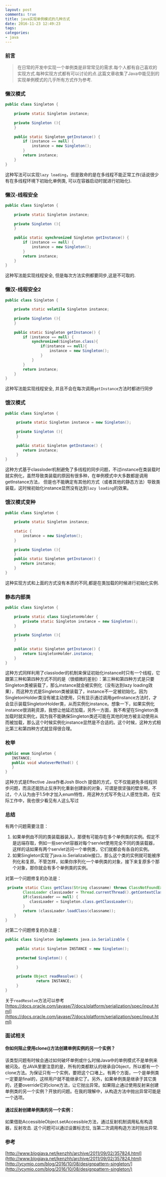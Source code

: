 ```yaml
---
layout: post
comments: true
title: java实现单例模式的几种方式
date: 2016-11-23 12:49:23
tags:
categories:
- java
---
```


### 前言

> 在日常的开发中实现一个单例类是非常常见的需求.每个人都有自己喜欢的实现方式.每种实现方式都有可以讨论的点.这篇文章收集了Java中能见到的实现单例模式的几乎所有方式作为参考.

<!-- more -->

### 懒汉模式

```java
public class Singleton {  
    
    private static Singleton instance;
        
    private Singleton (){
    }
    
    public static Singleton getInstance() {  
        if (instance == null) {
            instance = new Singleton();
        }        
        return instance;
    }  
}
```  

这种写法可以实现`lazy loading`，但是致命的是在多线程不能正常工作(话说很少有在多线程环境下初始化单例类, 可以在容器启动时就进行初始化).

### 懒汉-线程安全

```java
public class Singleton {  
    
    private static Singleton instance;
        
    private Singleton (){
    }
    
    public static synchronized Singleton getInstance() {  
        if (instance == null) {
            instance = new Singleton();
        }        
        return instance;
    }  
}
``` 
这种写法能实现线程安全, 但是每次方法实例都要同步,这是不可取的.

### 懒汉-线程安全2

```java
public class Singleton {  
    
    private static volatile Singleton instance;
        
    private Singleton (){
    }
    
    public static Singleton getInstance() {  
        if (instance == null) {
            synchronized(Singleton.class){
                if(instance == null){
                    instance = new Singleton();
                }
            }
        }        
        return instance;
    }  
}
```

这种写法能实现线程安全, 并且不会在每次调用`getInstance`方法时都进行同步 

### 饿汉模式

```java
public class Singleton {  
     
     private static Singleton instance = new Singleton();  
     
     private Singleton (){
     }
     
     public static Singleton getInstance() {  
        return instance;  
     }  
}  
```

这种方式基于classloder机制避免了多线程的同步问题，不过instance在类装载时就实例化，虽然导致类装载的原因有很多种，在单例模式中大多数都是调用getInstance方法， 但是也不能确定有其他的方式（或者其他的静态方法）导致类装载，这时候初始化instance显然没有达到`lazy loading`的效果。

### 饿汉模式变种

```java
public class Singleton {
  
    private static Singleton instance;
    
    static {
        instance = new Singleton();
    }  
             
    private Singleton (){
    }
    public static Singleton getInstance() {  
       return instance;  
    }  
}  
``` 

这种实现方式和上面的方式没有本质的不同,都是在类加载的时候进行初始化实例.
  
### 静态内部类

```java
public class Singleton {  
    
    private static class SingletonHolder {
        private static Singleton instance = new Singleton();    
    }
        
    private Singleton (){
    }
    
    public static Singleton getInstance() {  
        return SingletonHolder.instance;
    }  
}
```

这种方式同样利用了classloder的机制来保证初始化instance时只有一个线程，它跟第三种和第四种方式不同的是（很细微的差别）：第三种和第四种方式是只要Singleton类被装载了，那么instance就会被实例化（没有达到lazy loading效果），而这种方式是Singleton类被装载了，instance不一定被初始化。因为SingletonHolder类没有被主动使用，只有显示通过调用getInstance方法时，才会显示装载SingletonHolder类，从而实例化instance。想象一下，如果实例化instance很消耗资源，我想让他延迟加载，另外一方面，我不希望在Singleton类加载时就实例化，因为我不能确保Singleton类还可能在其他的地方被主动使用从而被加载，那么这个时候实例化instance显然是不合适的。这个时候，这种方式相比第三和第四种方式就显得很合理。
  
### 枚举

```java
public enum Singleton {  
   INSTANCE;  
   public void whateverMethod() {  
   }  
}  
```

这种方式是Effective Java作者Josh Bloch 提倡的方式，它不仅能避免多线程同步问题，而且还能防止反序列化重新创建新的对象，可谓是很坚强的壁垒啊，不过，个人认为由于1.5中才加入enum特性，用这种方式写不免让人感觉生疏，在实际工作中，我也很少看见有人这么写过
  
### 总结
  
有两个问题需要注意：

1. 如果单例由不同的类装载器装入，那便有可能存在多个单例类的实例。假定不是远端存取，例如一些servlet容器对每个servlet使用完全不同的类装载器，这样的话如果有两个servlet访问一个单例类，它们就都会有各自的实例。
2. 如果Singleton实现了java.io.Serializable接口，那么这个类的实例就可能被序列化和复原。不管怎样，如果你序列化一个单例类的对象，接下来复原多个那个对象，那你就会有多个单例类的实例。  

对第一个问题修复的办法是：

```java
 private static Class getClass(String classname) throws ClassNotFoundException {     
        ClassLoader classLoader = Thread.currentThread().getContextClassLoader();     
        if(classLoader == null) {     
           classLoader = Singleton.class.getClassLoader();
        }
        return (classLoader.loadClass(classname));     
    }     
}  
```

对第二个问题修复的办法是：

```java
public class Singleton implements java.io.Serializable {     
     
     public static Singleton INSTANCE = new Singleton();     
        
     protected Singleton() {     
          
     }
          
     private Object readResolve() {     
              return INSTANCE;     
     }    
}   
```

关于`readResolve`方法可以参考[https://docs.oracle.com/javase/7/docs/platform/serialization/spec/input.html](https://docs.oracle.com/javase/7/docs/platform/serialization/spec/input.html)

### 面试相关

#### 你如何阻止使用clone()方法创建单例实例的另一个实例？
     
该类型问题有时候会通过如何破坏单例或什么时候Java中的单例模式不是单例来被问及。在JAVA里要注意的是，所有的类都默认的继承自Object，所以都有一个clone方法。为保证只有一个实例，要把这个口堵上。有两个方面，一个是单例类一定要是final的，这样用户就不能继承它了。另外，如果单例类是继承于其它类的，还要override它的clone方法，让它抛出异常。如果阻止通过使用反射来创建单例类的另一个实例？开放的问题。在我的理解中，从构造方法中抛出异常可能是一个选项。

#### 通过反射创建单例类的另一个实例：

如果借助AccessibleObject.setAccessible方法，通过反射机制调用私有构造器，反射攻击. 这个问题可以通过设置标志位, 当第二次调用构造方法时抛出异常.
     
### 参考

[http://www.blogjava.net/kenzhh/archive/2011/09/02/357824.html](http://www.blogjava.net/kenzhh/archive/2011/09/02/357824.html)
[http://ycymio.com/blog/2016/10/08/designpattern-singleton/](http://ycymio.com/blog/2016/10/08/designpattern-singleton/)